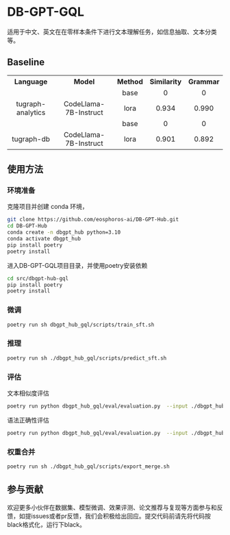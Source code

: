 # DB-GPT-GQL

适用于中文、英文在在零样本条件下进行文本理解任务，如信息抽取、文本分类等。

## Baseline
<table style="text-align: center;">
  <tr>
    <th style="text-align: center;">Language</th>
    <th style="text-align: center;">Model</th>
    <th>Method</th>
    <th>Similarity</th>
    <th>Grammar</th>
  </tr>
  <tr >
    <td></td>
    <td></td>
    <td>base</td>
    <td>0</td>
    <td>0</td>
  </tr>
  <tr>
    <td>tugraph-analytics</td>
    <td>CodeLlama-7B-Instruct</td>
    <td>lora</td>
    <td>0.934</td>
    <td>0.990</td>
  </tr>
  <tr >
    <td></td>
    <td></td>
    <td>base</td>
    <td>0</td>
    <td>0</td>
  </tr>
  <tr>
    <td>tugraph-db</td>
    <td>CodeLlama-7B-Instruct</td>
    <td>lora</td>
    <td>0.901</td>
    <td>0.892</td>
  </tr>
</table>

## 使用方法

### 环境准备

克隆项目并创建 conda 环境，
```bash
git clone https://github.com/eosphoros-ai/DB-GPT-Hub.git
cd DB-GPT-Hub
conda create -n dbgpt_hub python=3.10 
conda activate dbgpt_hub
pip install poetry
poetry install
```

进入DB-GPT-GQL项目目录，并使用poetry安装依赖
```bash
cd src/dbgpt-hub-gql
pip install poetry
poetry install
```

### 微调

```bash
poetry run sh dbgpt_hub_gql/scripts/train_sft.sh
```

### 推理

```bash
poetry run sh ./dbgpt_hub_gql/scripts/predict_sft.sh
```

### 评估
文本相似度评估

```bash
poetry run python dbgpt_hub_gql/eval/evaluation.py  --input ./dbgpt_hub_gql/output/pred/tugraph_analytics_dev.txt --gold ./dbgpt_hub_gql/data/tugraph-analytics/gold_dev.txt --etype similarity --impl tugraph_analytics
```

语法正确性评估
```bash
poetry run python dbgpt_hub_gql/eval/evaluation.py  --input ./dbgpt_hub_gql/output/pred/tugraph_analytics_dev.txt --gold ./dbgpt_hub_gql/data/tugraph-analytics/gold_dev.txt --etype grammar --impl tugraph-analytics
```

### 权重合并
```bash
poetry run sh ./dbgpt_hub_gql/scripts/export_merge.sh
```


## 参与贡献

欢迎更多小伙伴在数据集、模型微调、效果评测、论文推荐与复现等方面参与和反馈，如提issues或者pr反馈，我们会积极给出回应。提交代码前请先将代码按black格式化，运行下black。